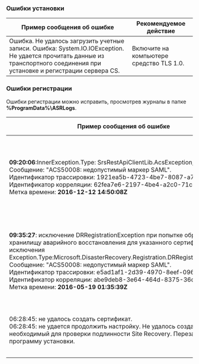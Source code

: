 ### <a name="installation-failures"></a>Ошибки установки
| **Пример сообщения об ошибке** | **Рекомендуемое действие** |
|--------------------------|------------------------|
|Ошибка. Не удалось загрузить учетные записи. Ошибка: System.IO.IOException. Не удается прочитать данные из транспортного соединения при установке и регистрации сервера CS.| Включите на компьютере средство TLS 1.0. |

### <a name="registration-failures"></a>Ошибки регистрации
Ошибки регистрации можно исправить, просмотрев журналы в папке **%ProgramData%\ASRLogs**.

| **Пример сообщения об ошибке** | **Рекомендуемое действие** |
|--------------------------|------------------------|
|**09:20:06**:InnerException.Type: SrsRestApiClientLib.AcsException,InnerException.<br>Сообщение: "ACS50008: недопустимый маркер SAML".<br>Идентификатор трассировки: 1921ea5b-4723-4be7-8087-a75d3f9e1072<br>Идентификатор корреляции: 62fea7e6-2197-4be4-a2c0-71ceb7aa2d97><br>Метка времени: **2016-12-12 14:50:08Z<br>** | **Системные часы** не должны опережать **местное время** или отставать от него более чем на 15 минут. Для завершения регистрации перезапустите установщик.|
|**09:35:27**: исключение DRRegistrationException при попытке обращения к хранилищу аварийного восстановления для указанного сертификата. Вызов исключения Exception.Type:Microsoft.DisasterRecovery.Registration.DRRegistrationException. Сообщение: "ACS50008: недопустимый маркер SAML".<br>Идентификатор трассировки: e5ad1af1-2d39-4970-8eef-096e325c9950<br>Идентификатор корреляции: abe9deb8-3e64-464d-8375-36db9816427a<br>Метка времени: **2016-05-19 01:35:39Z**<br> | **Системные часы** не должны опережать **местное время** или отставать от него более чем на 15 минут. Для завершения регистрации перезапустите установщик.|
|06:28:45: не удалось создать сертификат.<br>06:28:45: не удается продолжить настройку. Не удалось создать сертификат, необходимый для проверки подлинности Site Recovery. Перезапустите программу установки. | Программу установки следует запустить от имени **локального администратора** |


<!--HONumber=Jan17_HO3-->


